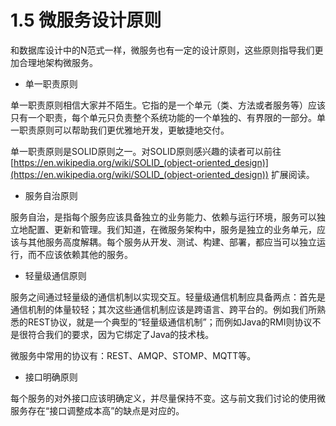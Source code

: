 # 1.5 微服务设计原则

和数据库设计中的N范式一样，微服务也有一定的设计原则，这些原则指导我们更加合理地架构微服务。

* 单一职责原则

单一职责原则相信大家并不陌生。它指的是一个单元（类、方法或者服务等）应该只有一个职责，每个单元只负责整个系统功能的一个单独的、有界限的一部分。单一职责原则可以帮助我们更优雅地开发，更敏捷地交付。

单一职责原则是SOLID原则之一。对SOLID原则感兴趣的读者可以前往[https://en.wikipedia.org/wiki/SOLID_(object-oriented_design)](https://en.wikipedia.org/wiki/SOLID_(object-oriented_design)) 扩展阅读。

* 服务自治原则

服务自治，是指每个服务应该具备独立的业务能力、依赖与运行环境，服务可以独立地配置、更新和管理。我们知道，在微服务架构中，服务是独立的业务单元，应该与其他服务高度解耦。每个服务从开发、测试、构建、部署，都应当可以独立运行，而不应该依赖其他的服务。

* 轻量级通信原则

服务之间通过轻量级的通信机制以实现交互。轻量级通信机制应具备两点：首先是通信机制的体量较轻；其次这些通信机制应该是跨语言、跨平台的。例如我们所熟悉的REST协议，就是一个典型的“轻量级通信机制”；而例如Java的RMI则协议不是很符合我们的要求，因为它绑定了Java的技术栈。

微服务中常用的协议有：REST、AMQP、STOMP、MQTT等。

* 接口明确原则

每个服务的对外接口应该明确定义，并尽量保持不变。这与前文我们讨论的使用微服务存在“接口调整成本高”的缺点是对应的。

